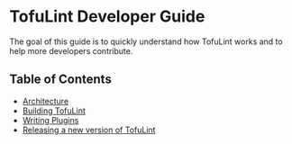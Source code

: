 # TofuLint Developer Guide

The goal of this guide is to quickly understand how TofuLint works and to help more developers contribute.

## Table of Contents

- [Architecture](architecture.md)
- [Building TofuLint](building.md)
- [Writing Plugins](plugins.md)
- [Releasing a new version of TofuLint](releasing.md)
